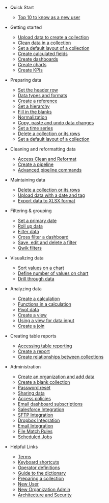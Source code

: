 * Quick Start
  * [Top 10 to know as a new user](getting_started/training101.md)
* Getting started
  * [Upload data to create a collection](getting_started/uploadingdata.md)
  * [Clean data in a collection](getting_started/cleaningdata.md)
  * [Set a default layout of a collection](how_to/default.md)
  * [Create calculated fields](how_to/calculate.md)
  * [Create dashboards](getting_started/dashboards.md)
  * [Create charts](getting_started/charts.md)
  * [Create KPIs](getting_started/kpis.md)

* Preparing data
  * [Set the header row](how_to/setheader.md)
  * [Data types and formats](how_to/data.md)
  * [Create a reference](how_to/references.md)
  * [Set a hierarchy](how_to/hierarchies.md)
  * [Fill in the blanks](how_to/fillin.md)
  * [Normalization](how_to/normalization.md)
  * [Copy, paste and undo data changes](how_to/copy.md)
  * [Set a time series](how_to/timeseries.md)
  * [Delete a collection or its rows](how_to/delete.md)
  * [Set a default layout of a collection](how_to/default.md)

* Cleaning and reformatting data
  * [Access Clean and Reformat](how_to/accessing_clean_and_reformat.md)
  * [Create a pipeline](how_to/creating_pipeline.md)
  * [Advanced pipeline commands](how_to/advanced_manipulator_commands.md)

* Maintaining data
  * [Delete a collection or its rows](how_to/delete.md)
  * [Upload data with a date and tag](how_to/tag.md)
  * [Export data to XLSX format](how_to/export.md)

 
* Filtering & grouping
  * [Set a primary date](how_to/date.md)
  * [Roll up data](how_to/rollup.md)
  * [Filter data](how_to/filter.md)
  * [Cross filter a dashboard](how_to/cross_filter.md)
  * [Save, edit and delete a filter](how_to/filter.md)
  * [Qwik filters](how_to/qwik_filter.md)

* Visualizing data
  * [Sort values on a chart](how_to/chart_sort.md)
  * [Define number of values on chart](how_to/chart_data_points.md)
  * [Drill through data](how_to/drillthrough.md)

* Analyzing data
  * [Create a calculation](how_to/calculate.md)
  * [Functions in a calculation](how_to/functions.md)
  * [Pivot data](how_to/pivot.md)
  * [Create a view](how_to/view.md)
  * [Using a view for data input](how_to/input_data.md)
  * [Create a join](how_to/join.md)
 
* Creating table reports
  * [Accessing table reporting](how_to/accessing_table_reporting.md)
  * [Create a report](how_to/reportsetup.md)
  * [Create relationships between collections](how_to/collectionrelations.md)

* Administration
  * [Create an organization and add data](getting_started/quick-start.md)
  * [Create a blank collection](how_to/new.md)
  * [Password reset](how_to/password_reset.md)
  * [Sharing data](how_to/sharing_access.md)
  * [Access policies](how_to/access_policy.md)
  * [Email dashboard subscriptions](how_to/dashboard_subscriptions.md)
  * [Salesforce Integration](how_to/salesforce_api.md)
  * [SFTP Integration](how_to/sftpintegration.md)
  * [Dropbox Integration](how_to/dropboxintegration.md)
  * [Email Integration](how_to/emailintegration.md)
  * [File Match Rules](how_to/filematchrules.md)
  * [Scheduled Jobs](how_to/scheduledintegrations.md)

* Helpful Links
  * [Terms](getting_started/structure.md)
  * [Keyboard shortcuts](keyboard.md)
  * [Operator definitions](operators.md)
  * [Guide to the dictionary](how_to/dictionary.md)
  * [Preparing a collection](getting_started/collection.md)
  * [New User](getting_started/newviewuser.md)
  * [New Organization Admin](getting_started/newuser.md)
  * [Architecture and Security](how_to/security.md)

